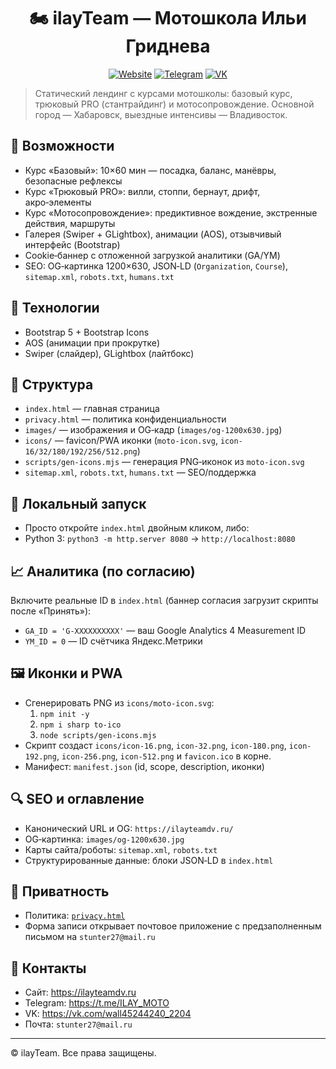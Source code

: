 <div align="center">

# 🏍️ ilayTeam — Мотошкола Ильи Гриднева

[![Website](https://img.shields.io/badge/site-ilayteamdv.ru-22d3ee?style=for-the-badge)](https://ilayteamdv.ru)
[![Telegram](https://img.shields.io/badge/Telegram-канал-26A5E4?logo=telegram&logoColor=fff&style=for-the-badge)](https://t.me/ILAY_MOTO)
[![VK](https://img.shields.io/badge/VK-страница-0077FF?logo=vk&logoColor=fff&style=for-the-badge)](https://vk.com/wall45244240_2204)

</div>

> Статический лендинг с курсами мотошколы: базовый курс, трюковый PRO (стантрайдинг) и мотосопровождение. Основной город — Хабаровск, выездные интенсивы — Владивосток.

## 🚀 Возможности
- Курс «Базовый»: 10×60 мин — посадка, баланс, манёвры, безопасные рефлексы
- Курс «Трюковый PRO»: вилли, стоппи, бернаут, дрифт, акро‑элементы
- Курс «Мотосопровождение»: предиктивное вождение, экстренные действия, маршруты
- Галерея (Swiper + GLightbox), анимации (AOS), отзывчивый интерфейс (Bootstrap)
- Cookie‑баннер с отложенной загрузкой аналитики (GA/YM)
- SEO: OG‑картинка 1200×630, JSON‑LD (`Organization`, `Course`), `sitemap.xml`, `robots.txt`, `humans.txt`

## 🧩 Технологии
- Bootstrap 5 + Bootstrap Icons
- AOS (анимации при прокрутке)
- Swiper (слайдер), GLightbox (лайтбокс)

## 📂 Структура
- `index.html` — главная страница
- `privacy.html` — политика конфиденциальности
- `images/` — изображения и OG‑кадр (`images/og-1200x630.jpg`)
- `icons/` — favicon/PWA иконки (`moto-icon.svg`, `icon-16/32/180/192/256/512.png`)
- `scripts/gen-icons.mjs` — генерация PNG‑иконок из `moto-icon.svg`
- `sitemap.xml`, `robots.txt`, `humans.txt` — SEO/поддержка

## 🔧 Локальный запуск
- Просто откройте `index.html` двойным кликом, либо:
- Python 3: `python3 -m http.server 8080` → `http://localhost:8080`

## 📈 Аналитика (по согласию)
Включите реальные ID в `index.html` (баннер согласия загрузит скрипты после «Принять»):
- `GA_ID = 'G-XXXXXXXXXX'` — ваш Google Analytics 4 Measurement ID
- `YM_ID = 0` — ID счётчика Яндекс.Метрики

## 🖼️ Иконки и PWA
- Сгенерировать PNG из `icons/moto-icon.svg`:
  1) `npm init -y`
  2) `npm i sharp to-ico`
  3) `node scripts/gen-icons.mjs`
- Скрипт создаст `icons/icon-16.png`, `icon-32.png`, `icon-180.png`, `icon-192.png`, `icon-256.png`, `icon-512.png` и `favicon.ico` в корне.
- Манифест: `manifest.json` (id, scope, description, иконки)

## 🔍 SEO и оглавление
- Канонический URL и OG: `https://ilayteamdv.ru/`
- OG‑картинка: `images/og-1200x630.jpg`
- Карты сайта/роботы: `sitemap.xml`, `robots.txt`
- Структурированные данные: блоки JSON‑LD в `index.html`

## 🔐 Приватность
- Политика: [`privacy.html`](privacy.html)
- Форма записи открывает почтовое приложение с предзаполненным письмом на `stunter27@mail.ru`

## 🤝 Контакты
- Сайт: https://ilayteamdv.ru
- Telegram: https://t.me/ILAY_MOTO
- VK: https://vk.com/wall45244240_2204
- Почта: `stunter27@mail.ru`

---
© ilayTeam. Все права защищены.

